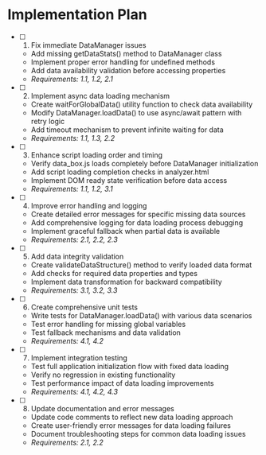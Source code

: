 # Implementation Plan

- [ ] 1. Fix immediate DataManager issues

  - Add missing getDataStats() method to DataManager class
  - Implement proper error handling for undefined methods
  - Add data availability validation before accessing properties
  - _Requirements: 1.1, 1.2, 2.1_

- [ ] 2. Implement async data loading mechanism

  - Create waitForGlobalData() utility function to check data availability
  - Modify DataManager.loadData() to use async/await pattern with retry logic
  - Add timeout mechanism to prevent infinite waiting for data
  - _Requirements: 1.1, 1.3, 2.2_

- [ ] 3. Enhance script loading order and timing

  - Verify data_box.js loads completely before DataManager initialization
  - Add script loading completion checks in analyzer.html
  - Implement DOM ready state verification before data access
  - _Requirements: 1.1, 1.2, 3.1_

- [ ] 4. Improve error handling and logging

  - Create detailed error messages for specific missing data sources
  - Add comprehensive logging for data loading process debugging
  - Implement graceful fallback when partial data is available
  - _Requirements: 2.1, 2.2, 2.3_

- [ ] 5. Add data integrity validation

  - Create validateDataStructure() method to verify loaded data format
  - Add checks for required data properties and types
  - Implement data transformation for backward compatibility
  - _Requirements: 3.1, 3.2, 3.3_

- [ ] 6. Create comprehensive unit tests

  - Write tests for DataManager.loadData() with various data scenarios
  - Test error handling for missing global variables
  - Test fallback mechanisms and data validation
  - _Requirements: 4.1, 4.2_

- [ ] 7. Implement integration testing

  - Test full application initialization flow with fixed data loading
  - Verify no regression in existing functionality
  - Test performance impact of data loading improvements
  - _Requirements: 4.1, 4.2, 4.3_

- [ ] 8. Update documentation and error messages
  - Update code comments to reflect new data loading approach
  - Create user-friendly error messages for data loading failures
  - Document troubleshooting steps for common data loading issues
  - _Requirements: 2.1, 2.2_
